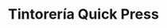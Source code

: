 ---
title: "Tintorería Quick Press"
url: /caracas/tintoreria-quick-press-calle-l-santa-rosa-de-lima/
shop: lavandería
---